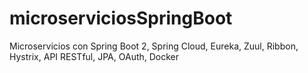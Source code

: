 # microserviciosSpringBoot
Microservicios con Spring Boot 2, Spring Cloud, Eureka, Zuul, Ribbon, Hystrix, API RESTful, JPA, OAuth, Docker
